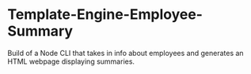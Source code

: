 # Template-Engine-Employee-Summary
Build of a Node CLI that takes in info about employees and generates an HTML webpage displaying summaries. 
